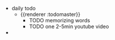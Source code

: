 - daily todo
	- {{renderer :todomaster}}
		- TODO memorizing words
		- TODO one 2-5min youtube video
-